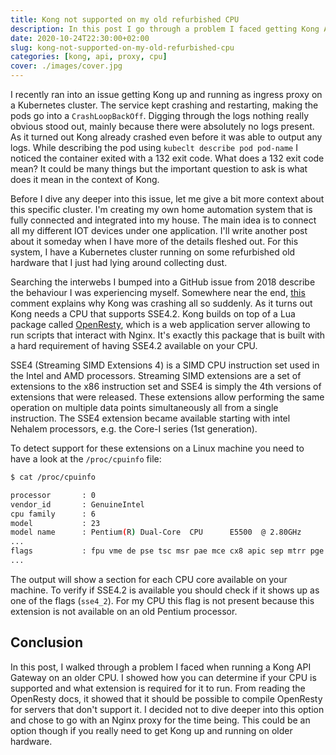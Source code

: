 ```yaml
---
title: Kong not supported on my old refurbished CPU
description: In this post I go through a problem I faced getting Kong API gateway up and running on an older CPU. I show how to debug the issue and how to determine if your CPU is supported
date: 2020-10-24T22:30:00+02:00
slug: kong-not-supported-on-my-old-refurbished-cpu
categories: [kong, api, proxy, cpu]
cover: ./images/cover.jpg
---
```


I recently ran into an issue getting Kong up and running as ingress proxy on a Kubernetes cluster. The service kept crashing and restarting, making the pods go into a `CrashLoopBackOff`. Digging through the logs nothing really obvious stood out, mainly because there were absolutely no logs present. As it turned out Kong already crashed even before it was able to output any logs. While describing the pod using `kubeclt describe pod pod-name` I noticed the container exited with a 132 exit code. What does a 132 exit code mean? It could be many things but the important question to ask is what does it mean in the context of Kong.

Before I dive any deeper into this issue, let me give a bit more context about this specific cluster. I'm creating my own home automation system that is fully connected and integrated into my house. The main idea is to connect all my different IOT devices under one application. I'll write another post about it someday when I have more of the details fleshed out. For this system, I have a Kubernetes cluster running on some refurbished old hardware that I just had lying around collecting dust.

Searching the interwebs I bumped into a GitHub issue from 2018 describe the behaviour I was experiencing myself. Somewhere near the end, [this](https://github.com/Kong/docker-kong/issues/138#issuecomment-449423106) comment explains why Kong was crashing all so suddenly. As it turns out Kong needs a CPU that supports SSE4.2. Kong builds on top of a Lua package called [OpenResty](https://github.com/openresty/openresty), which is a web application server allowing to run scripts that interact with Nginx. It's exactly this package that is built with a hard requirement of having SSE4.2 available on your CPU.

SSE4 (Streaming SIMD Extensions 4) is a SIMD CPU instruction set used in the Intel and AMD processors. Streaming SIMD extensions are a set of extensions to the x86 instruction set and SSE4 is simply the 4th versions of extensions that were released. These extensions allow performing the same operation on multiple data points simultaneously all from a single instruction. The SSE4 extension became available starting with intel Nehalem processors, e.g. the Core-I series (1st generation).

To detect support for these extensions on a Linux machine you need to have a look at the `/proc/cpuinfo` file:

```bash withOutput
$ cat /proc/cpuinfo

processor       : 0
vendor_id       : GenuineIntel
cpu family      : 6
model           : 23
model name      : Pentium(R) Dual-Core  CPU      E5500  @ 2.80GHz
...
flags           : fpu vme de pse tsc msr pae mce cx8 apic sep mtrr pge mca cmov pat pse36 clflush dts acpi mmx fxsr sse sse2 ht tm pbe syscall nx lm constant_tsc arch_perfmon pebs bts rep_good nopl cpuid aperfmperf pni dtes64 monitor ds_cpl vmx est tm2 ssse3 cx16 xtpr pdcm xsave lahf_lm pti tpr_shadow vnmi flexpriority dtherm
...
```

The output will show a section for each CPU core available on your machine. To verify if SSE4.2 is available you should check if it shows up as one of the flags (`sse4_2`). For my CPU this flag is not present because this extension is not available on an old Pentium processor.

## Conclusion

In this post, I walked through a problem I faced when running a Kong API Gateway on an older CPU. I showed how you can determine if your CPU is supported and what extension is required for it to run. From reading the OpenResty docs, it showed that it should be possible to compile OpenResty for servers that don't support it. I decided not to dive deeper into this option and chose to go with an Nginx proxy for the time being. This could be an option though if you really need to get Kong up and running on older hardware.
